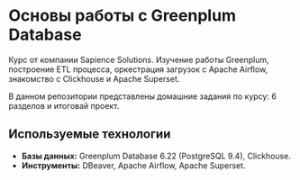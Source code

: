 # Основы работы с Greenplum Database
Курс от компании Sapience Solutions. Изучение работы Greenplum, построение ETL процесса, оркестрация загрузок с Apache Airflow, знакомство с Clickhouse и Apache Superset.

В данном репозитории представлены домашние задания по курсу: 6 разделов и итоговай проект.

## Используемые технологии
- **Базы данных:** Greenplum Database 6.22 (PostgreSQL 9.4), Clickhouse.
- **Инструменты:** DBeaver, Apache Airflow, Apache Superset.